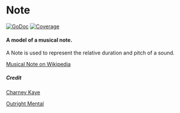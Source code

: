 # Note

[![GoDoc](https://godoc.org/github.com/go-music-theory/music-theory/note?status.svg)](https://godoc.org/github.com/go-music-theory/music-theory/note) [![Coverage](https://img.shields.io/badge/coverage-100%-brightgreen.svg?style=flat)](https://gocover.io/github.com/go-music-theory/music-theory/note)

#### A model of a musical note.

A Note is used to represent the relative duration and pitch of a sound.

[Musical Note on Wikipedia](https://en.wikipedia.org/wiki/Musical_note)

##### Credit

[Charney Kaye](http://w.charney.io)

[Outright Mental](http://w.outright.io)

